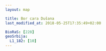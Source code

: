 ```yaml
---
layout: map

title: Bor cara Dušana
last_modified_at: 2018-05-25T17:35:49+02:00

BioRaS: [228]
geoSrbija:
  L1_182: [10]
---
```

